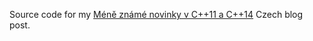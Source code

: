 Source code for my [Méně známé novinky v C++11 a C++14](http://cs-blog.petrzemek.net/2015-10-06-mene-zname-novinky-v-cpp11-a-cpp14) Czech blog post.
